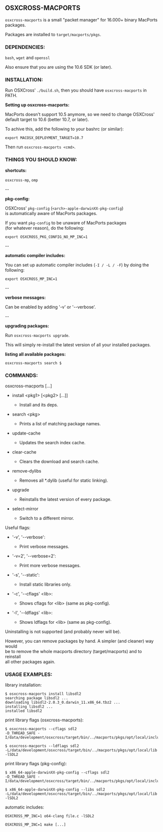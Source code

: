 ## OSXCROSS-MACPORTS ##

`osxcross-macports` is a small "packet manager" for 16.000+ binary MacPorts packages.

Packages are installed to `target/macports/pkgs`.

### DEPENDENCIES: ###

`bash`, `wget` and `openssl`

Also ensure that you are using the 10.6 SDK (or later).

### INSTALLATION: ###

Run OSXCross' `./build.sh`, then you should have `osxcross-macports` in PATH.

**Setting up osxcross-macports:**

MacPorts doesn't support 10.5 anymore, so we need to change OSXCross'  
default target to 10.6 (better 10.7, or later).

To achive this, add the following to your bashrc (or similar):

`export MACOSX_DEPLOYMENT_TARGET=10.7`

Then run `osxcross-macports <cmd>`.

### THINGS YOU SHOULD KNOW: ###

**shortcuts:**

`osxcross-mp`, `omp`

\--

**pkg-config:**

OSXCross' `pkg-config` (`<arch>-apple-darwinXX-pkg-config`)  
is automatically aware of MacPorts packages.  

If you want `pkg-config` to be unaware of MacPorts packages  
(for whatever reason), do the following:

`export OSXCROSS_PKG_CONFIG_NO_MP_INC=1`

\--

**automatic compiler includes:**

You can set up automatic compiler includes (`-I / -L / -F`) by doing the
following:

`export OSXCROSS_MP_INC=1`

\--

**verbose messages:**

Can be enabled by adding '-v' or '--verbose'.

\--

**upgrading packages:**

Run `osxcross-macports upgrade`.

This will simply re-install the latest  version of all your installed packages.

**listing all available packages:**

`osxcross-macports search $`

### COMMANDS: ###

osxcross-macports [...]

  * install &lt;pkg1&gt; [&lt;pkg2&gt; [...]]
     * Install <package name> and its deps.

  * search &lt;pkg&gt;
     * Prints a list of matching package names.

  * update-cache
     * Updates the search index cache.

  * clear-cache
     * Clears the download and search cache.

  * remove-dylibs
     * Removes all \*.dylib (useful for static linking).

  * upgrade
     * Reinstalls the latest version of every package.

  * select-mirror
     * Switch to a different mirror.

Useful flags:

  * '-v', '--verbose':
     * Print verbose messages.

  * '-v=2', '--verbose=2':
     * Print more verbose messages.

  * '-s', '--static':
     * Install static libraries only.

  * '-c', '--cflags' &lt;lib&gt;:
     * Shows cflags for &lt;lib&gt; (same as pkg-config).

  * '-l', '--ldflags' &lt;lib&gt;:
     * Shows ldflags for &lt;lib&gt; (same as pkg-config).

Uninstalling is not supported (and probably never will be).

However, you can remove packages by hand. A simpler (and cleaner) way would  
be to remove the whole macports directory (target/macports) and to reinstall  
all other packages again.

### USAGE EXAMPLES: ###

library installation:

    $ osxcross-macports install libsdl2
    searching package libsdl2 ...
    downloading libsdl2-2.0.3_0.darwin_11.x86_64.tbz2 ...
    installing libsdl2 ...
    installed libsdl2

print library flags (osxcross-macports):

    $ osxcross-macports --cflags sdl2
    -D_THREAD_SAFE -I/data/development/osxcross/target/bin/../macports/pkgs/opt/local/include/SDL2 

    $ osxcross-macports --ldflags sdl2
    -L/data/development/osxcross/target/bin/../macports/pkgs/opt/local/lib -lSDL2

print library flags (pkg-config):

    $ x86_64-apple-darwinXX-pkg-config --cflags sdl2
    -D_THREAD_SAFE -I/data/development/osxcross/target/bin/../macports/pkgs/opt/local/include/SDL2 

    $ x86_64-apple-darwinXX-pkg-config --libs sdl2
    -L/data/development/osxcross/target/bin/../macports/pkgs/opt/local/lib -lSDL2

automatic includes:

    OSXCROSS_MP_INC=1 o64-clang file.c -lSDL2

    OSXCROSS_MP_INC=1 make [...]

